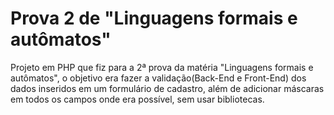 # Prova 2 de "Linguagens formais e autômatos"
Projeto em PHP que fiz para a 2ª prova da matéria "Linguagens formais e autômatos", o objetivo era fazer a validação(Back-End e Front-End) dos dados inseridos em um formulário de cadastro, além de adicionar máscaras em todos os campos onde era possível, sem usar bibliotecas.